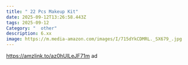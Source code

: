 ```yaml
---
title: " 22 Pcs Makeup Kit"
date: 2025-09-12T13:26:58.443Z
tags: 2025-09-12
Category: "  other"
description: 6.xx
image: https://m.media-amazon.com/images/I/715dYkCDMRL._SX679_.jpg
---
```

https://amzlink.to/az0hUlLeJF71m  ad